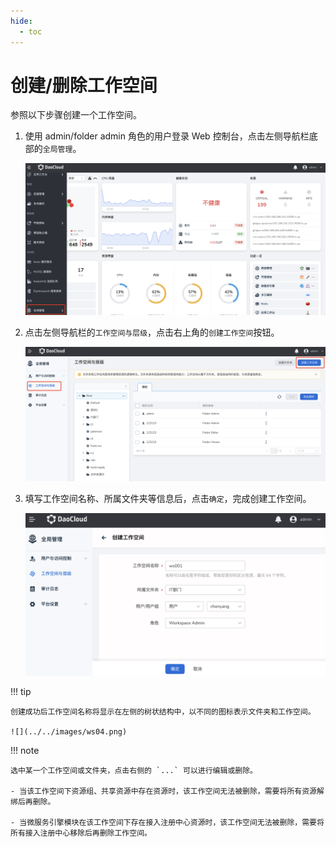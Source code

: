 ```yaml
---
hide:
  - toc
---
```


# 创建/删除工作空间

参照以下步骤创建一个工作空间。

1. 使用 admin/folder admin 角色的用户登录 Web 控制台，点击左侧导航栏底部的`全局管理`。

    ![](../../images/ws01.png)

3. 点击左侧导航栏的`工作空间与层级`，点击右上角的`创建工作空间`按钮。

    ![](../../images/ws02.png)

4. 填写工作空间名称、所属文件夹等信息后，点击`确定`，完成创建工作空间。

    ![](../../images/ws03.png)

!!! tip

    创建成功后工作空间名称将显示在左侧的树状结构中，以不同的图标表示文件夹和工作空间。

    ![](../../images/ws04.png)

!!! note

    选中某一个工作空间或文件夹，点击右侧的 `...` 可以进行编辑或删除。

    - 当该工作空间下资源组、共享资源中存在资源时，该工作空间无法被删除，需要将所有资源解绑后再删除。

    - 当微服务引擎模块在该工作空间下存在接入注册中心资源时，该工作空间无法被删除，需要将所有接入注册中心移除后再删除工作空间。
